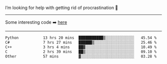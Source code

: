 I’m looking for help with getting rid of procrastination 🤔

-----

Some interesting code :arrow_right: [here](https://github.com/zhen8838/playground)

-----

<!--START_SECTION:waka-->

```txt
Python           13 hrs 20 mins  ███████████▒░░░░░░░░░░░░░   45.54 %
C#               7 hrs 27 mins   ██████▒░░░░░░░░░░░░░░░░░░   25.46 %
C++              3 hrs 4 mins    ██▓░░░░░░░░░░░░░░░░░░░░░░   10.49 %
C                2 hrs 39 mins   ██▒░░░░░░░░░░░░░░░░░░░░░░   09.10 %
Other            57 mins         ▓░░░░░░░░░░░░░░░░░░░░░░░░   03.28 %
```

<!--END_SECTION:waka-->

<!--
**zhen8838/zhen8838** is a ✨ _special_ ✨ repository because its `README.md` (this file) appears on your GitHub profile.

Here are some ideas to get you started:

- 🔭 I’m currently working on ...
- 🌱 I’m currently learning ...
- 👯 I’m looking to collaborate on ...
 ...
- 💬 Ask me about ...
- 📫 How to reach me: ...
- 😄 Pronouns: ...
- ⚡ Fun fact: ...
-->
